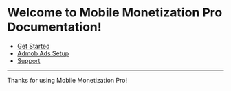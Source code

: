 # Welcome to Mobile Monetization Pro Documentation!

- [Get Started](GetStartedWithMobileMonetizationPro.md)
- [Admob Ads Setup](AdmobAdsSetup.md)
- [Support](SupportMobileMonetizationPro.md)

---
Thanks for using Mobile Monetization Pro!
